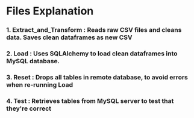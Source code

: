 # Files Explanation

### 1. Extract_and_Transform : Reads raw CSV files and cleans data. Saves clean dataframes as new CSV
### 2. Load : Uses SQLAlchemy to load clean dataframes into MySQL database.
### 3. Reset : Drops all tables in remote database, to avoid errors when re-running Load
### 4. Test : Retrieves tables from MySQL server to test that they're correct
